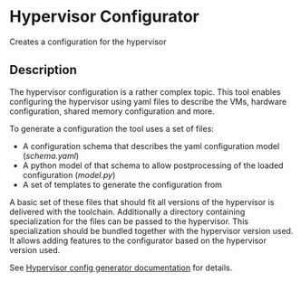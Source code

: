 # Hypervisor Configurator

Creates a configuration for the hypervisor

## Description

The hypervisor configuration is a rather complex topic.
This tool enables configuring the hypervisor using yaml files to describe the VMs, hardware configuration, shared memory configuration and more.

To generate a configuration the tool uses a set of files:

 * A configuration schema that describes the yaml configuration model (_schema.yaml_)
 * A python model of that schema to allow postprocessing of the loaded configuration (_model.py_)
 * A set of templates to generate the configuration from

A basic set of these files that should fit all versions of the hypervisor is delivered with the toolchain.
Additionally a directory containing specialization for the files can be passed to the hypervisor.
This specialization should be bundled together with the hypervisor version used.
It allows adding features to the configurator based on the hypervisor version used.

See [Hypervisor config generator documentation](https://elektrobit.github.io/ebcl_build_tools/hypervisor_config.html) for details.
